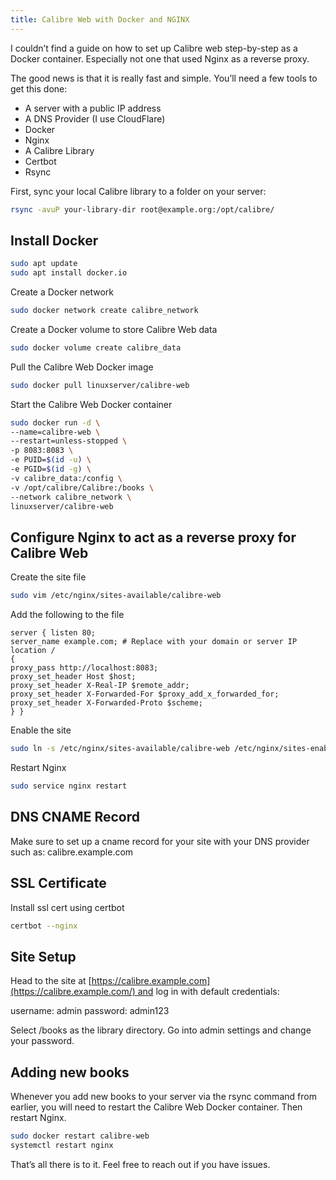 ```yaml
---
title: Calibre Web with Docker and NGINX
---
```


I couldn’t find a guide on how to set up Calibre web step-by-step as a Docker container. Especially not one that used Nginx as a reverse proxy.

The good news is that it is really fast and simple. You’ll need a few tools to get this done:

- A server with a public IP address
- A DNS Provider (I use CloudFlare)
- Docker
- Nginx
- A Calibre Library
- Certbot
- Rsync

First, sync your local Calibre library to a folder on your server:

```bash
rsync -avuP your-library-dir root@example.org:/opt/calibre/
```

## Install Docker

```bash
sudo apt update  
sudo apt install docker.io
```

Create a Docker network

```bash
sudo docker network create calibre_network
```

Create a Docker volume to store Calibre Web data

```bash
sudo docker volume create calibre_data
```

Pull the Calibre Web Docker image

```bash
sudo docker pull linuxserver/calibre-web
```

Start the Calibre Web Docker container

```bash
sudo docker run -d \   
--name=calibre-web \   
--restart=unless-stopped \   
-p 8083:8083 \   
-e PUID=$(id -u) \   
-e PGID=$(id -g) \   
-v calibre_data:/config \   
-v /opt/calibre/Calibre:/books \   
--network calibre_network \   
linuxserver/calibre-web
```

## Configure Nginx to act as a reverse proxy for Calibre Web

Create the site file

```bash
sudo vim /etc/nginx/sites-available/calibre-web
```

Add the following to the file

```
server { listen 80;   
server_name example.com; # Replace with your domain or server IP location /   
{   
proxy_pass http://localhost:8083;   
proxy_set_header Host $host;   
proxy_set_header X-Real-IP $remote_addr;   
proxy_set_header X-Forwarded-For $proxy_add_x_forwarded_for;   
proxy_set_header X-Forwarded-Proto $scheme;   
} }
```

Enable the site

```bash
sudo ln -s /etc/nginx/sites-available/calibre-web /etc/nginx/sites-enabled/
```

Restart Nginx

```bash
sudo service nginx restart
```

## DNS CNAME Record

Make sure to set up a cname record for your site with your DNS provider such as: calibre.example.com

## SSL Certificate

Install ssl cert using certbot

```bash
certbot --nginx
```

## Site Setup

Head to the site at [https://calibre.example.com](https://calibre.example.com/) and log in with default credentials:

username: admin
password: admin123

Select /books as the library directory. Go into admin settings and change your password.

## Adding new books

Whenever you add new books to your server via the rsync command from earlier, you will need to restart the Calibre Web Docker container. Then restart Nginx.

```bash
sudo docker restart calibre-web  
systemctl restart nginx
```

That’s all there is to it. Feel free to reach out if you have issues.